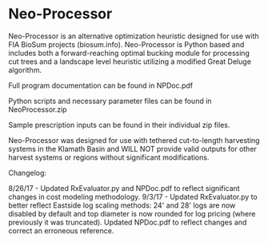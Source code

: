 # Neo-Processor
Neo-Processor is an alternative optimization heuristic designed for use with FIA BioSum projects (biosum.info). Neo-Processor is Python based and includes both a forward-reaching optimal bucking module for processing cut trees and a landscape level heuristic utilizing a modified Great Deluge algorithm.

Full program documentation can be found in NPDoc.pdf

Python scripts and necessary parameter files can be found in NeoProcessor.zip

Sample prescription inputs can be found in their individual zip files.

Neo-Processor was designed for use with tethered cut-to-length harvesting systems in the Klamath Basin and WILL NOT provide valid outputs for other harvest systems or regions without significant modifications.

Changelog:

8/26/17 - Updated RxEvaluator.py and NPDoc.pdf to reflect significant changes in cost modeling methodology.
9/3/17 - Updated RxEvaluator.py to better reflect Eastside log scaling methods: 24' and 28' logs are now disabled by default and top diameter is now rounded for log pricing (where previously it was truncated). Updated NPDoc.pdf to reflect changes and correct an erroneous reference.
